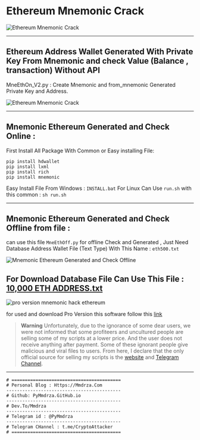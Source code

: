 # Ethereum Mnemonic Crack

![Ethereum Mnemonic Crack](https://raw.githubusercontent.com/Pymmdrza/EthereumMnemonicCrack/mainx/ethereumcover3d.webp 'Ethereum Mnemonic Crack')

---
Ethereum Address Wallet Generated With Private Key From Mnemonic and check Value (Balance , transaction) Without API
---
MneEthOn_V2.py : Create Mnemonic and from_mnemonic Generated Private Key and Address.

![Ethereum Mnemonic Crack](https://raw.githubusercontent.com/Pymmdrza/EthereumMnemonicCrack/mainx/MneEthOn_V2.JPG)

---
## Mnemonic Ethereum Generated and Check Online :

First Install All Package With Common or Easy installing File:

```
pip install hdwallet
pip install lxml
pip install rich
pip install mnemonic
```

Easy Install File From Windows : `INSTALL.bat` For Linux Can Use `run.sh` with this common : `sh run.sh`

---
## Mnemonic Ethereum Generated and Check Offline from file :

can use this file `MneEthOff.py` for offline Check and Generated , Just Need Database Address Wallet File (Text Type) With This Name : `eth500.txt`

![Mnemonic Ethereum Generated and Check Offline](https://raw.githubusercontent.com/Pymmdrza/EthereumMnemonicCrack/mainx/MneEthOff.JPG)

For Download Database File Can Use This File : [10,000 ETH ADDRESS.txt](https://github.com/Pymmdrza/Rich-Address-Wallet/blob/main/10000ETHRichAddress.md)
---

![pro version mnemonic hack ethereum](https://raw.githubusercontent.com/Pymmdrza/EthereumMnemonicCrack/mainx/eth--pro--win.JPG)

for used and download Pro Version this software follow this [link](https://mmdrza.com)


> **Warning**
> Unfortunately, due to the ignorance of some dear users, we were not informed that some profiteers and uncultured people are selling some of my scripts at a lower price. And the user does not receive anything after payment. Some of these ignorant people give malicious and viral files to users. From here, I declare that the only official source for selling my scripts is the [website](https://mmdrza.com) and [Telegram Channel](https://t.me/CryptoAttacker).
---
```
# =========================================
# Personal Blog : Https://Mmdrza.Com 
-------------------------------------------
# Github: PyMmdrza.GitHub.io
-------------------------------------------
# Dev.To/Mmdrza
-------------------------------------------
# Telegram id : @PyMmdrza
-------------------------------------------
# Telegram CHannel : t.me/CryptoAttacker
# =========================================
```
